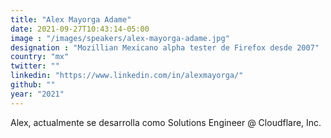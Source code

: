 ```yaml
---
title: "Alex Mayorga Adame"
date: 2021-09-27T10:43:14-05:00
image : "/images/speakers/alex-mayorga-adame.jpg"
designation : "Mozillian Mexicano alpha tester de Firefox desde 2007"
country: "mx"
twitter: ""
linkedin: "https://www.linkedin.com/in/alexmayorga/"
github: ""
year: "2021"
---
```


Alex, actualmente se desarrolla como Solutions Engineer @ Cloudflare, Inc.